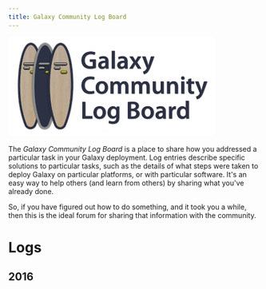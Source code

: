 ```yaml
---
title: Galaxy Community Log Board
---
```

<div class='center'><img src="/src/images/logos/LogBoardWText200.png" alt="Galaxy Community Log Board"  /></div>

The *Galaxy Community Log Board* is a place to share how you addressed a particular task in your Galaxy deployment.  Log entries describe specific solutions to particular tasks, such as the details of what steps were taken to deploy Galaxy on particular platforms, or with particular software. It's an easy way to help others (and learn from others) by sharing what you've already done.

So, if you have figured out how to do something, and it took you a while, then this is the ideal forum for sharing that information with the community.

# Logs

## 2016
